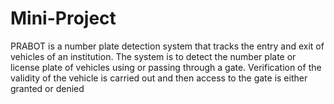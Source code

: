 # Mini-Project
PRABOT is a number plate detection system that tracks the entry and exit of vehicles of an institution. The system is to detect the number plate or license plate of vehicles using or passing through a gate. Verification of the validity of the vehicle is carried out and then access to the gate is either granted or denied
